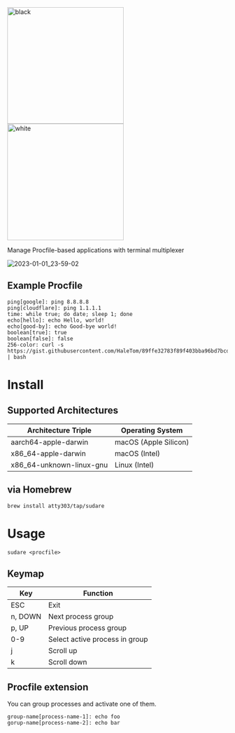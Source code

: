 <img width="266" alt="black" src="https://user-images.githubusercontent.com/316079/210174802-20196383-f5e4-46ab-8d14-ecf38f0d3c75.png#gh-dark-mode-only">
<img width="266" alt="white" src="https://user-images.githubusercontent.com/316079/210174805-327ffbee-e147-446a-813d-cd23b1f36670.png#gh-light-mode-only">

Manage Procfile-based applications with terminal multiplexer

![2023-01-01_23-59-02](https://user-images.githubusercontent.com/316079/210175163-e47e973f-d470-4946-bfba-449e09a4a904.gif)

## Example Procfile

```
ping[google]: ping 8.8.8.8
ping[cloudflare]: ping 1.1.1.1
time: while true; do date; sleep 1; done
echo[hello]: echo Hello, world!
echo[good-by]: echo Good-bye world!
boolean[true]: true
boolean[false]: false
256-color: curl -s https://gist.githubusercontent.com/HaleTom/89ffe32783f89f403bba96bd7bcd1263/raw/e50a28ec54188d2413518788de6c6367ffcea4f7/print256colours.sh | bash
```

# Install

## Supported Architectures

| Architecture Triple      | Operating System      |
| ------------------------ | --------------------- |
| aarch64-apple-darwin     | macOS (Apple Silicon) |
| x86_64-apple-darwin      | macOS (Intel)         |
| x86_64-unknown-linux-gnu | Linux (Intel)         |

## via Homebrew

```
brew install atty303/tap/sudare
```

# Usage

```
sudare <procfile>
```

## Keymap

| Key     | Function                       |
| ------- | ------------------------------ |
| ESC     | Exit                           |
| n, DOWN | Next process group             |
| p, UP   | Previous process group         |
| 0-9     | Select active process in group |
| j       | Scroll up                      |
| k       | Scroll down                    |

## Procfile extension

You can group processes and activate one of them.

```
group-name[process-name-1]: echo foo
gorup-name[process-name-2]: echo bar
```
